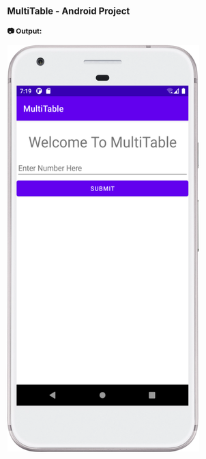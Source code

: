 ## MultiTable - Android Project

### :camera: Output:
<img alt="004_MultiTable" src="MultiTable_App_Screenshot.png" width="450" height="950" />
